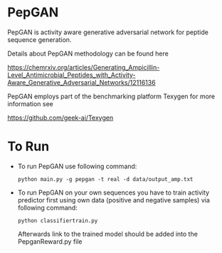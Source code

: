 # PepGAN

PepGAN is activity aware generative adversarial network for peptide sequence generation.

Details about PepGAN methodology can be found here

https://chemrxiv.org/articles/Generating_Ampicillin-Level_Antimicrobial_Peptides_with_Activity-Aware_Generative_Adversarial_Networks/12116136

PepGAN employs part of the benchmarking platform Texygen for more information see

https://github.com/geek-ai/Texygen

# To Run

* To run PepGAN use following command:
  
  `python main.py -g pepgan -t real -d data/output_amp.txt`

* To run PepGAN on your own sequences you have to train activity predictor first using own data (positive and negative samples) via following command:

  `python classifiertrain.py`

  Afterwards link to the trained model should be added into the PepganReward.py file <br /><br />

